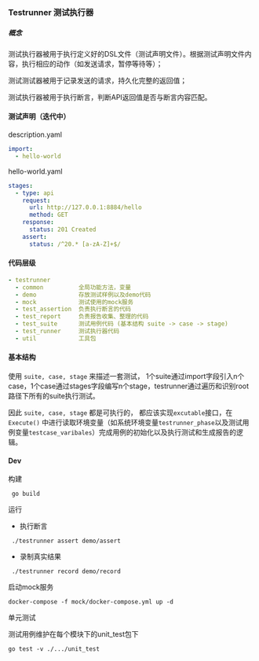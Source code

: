 ### Testrunner 测试执行器

##### 概念

测试执行器被用于执行定义好的DSL文件（测试声明文件）。根据测试声明文件内容，执行相应的动作（如发送请求，暂停等待等）；

测试测试器被用于记录发送的请求，持久化完整的返回值；

测试执行器被用于执行断言，判断API返回值是否与断言内容匹配。

#### 测试声明（迭代中）

description.yaml

```yaml
import:
  - hello-world
```

hello-world.yaml

```yaml
stages:
  - type: api
    request:
      url: http://127.0.0.1:8884/hello
      method: GET
    response:
      status: 201 Created
    assert:
      status: /^20.* [a-zA-Z]+$/
```

#### 代码层级

```yaml
- testrunner
  - common          全局功能方法，变量
  - demo            存放测试样例以及demo代码
  - mock            测试使用的mock服务
  - test_assertion  负责执行断言的代码
  - test_report     负责报告收集、整理的代码
  - test_suite      测试用例代码 (基本结构 suite -> case -> stage)
  - test_runner     测试执行器代码
  - util            工具包
```

#### 基本结构

使用 `suite, case, stage` 来描述一套测试，
1个suite通过import字段引入n个case，1个case通过stages字段编写n个stage，testrunner通过遍历和识别root路径下所有的suite执行测试。

因此 `suite, case, stage` 都是可执行的， 都应该实现`excutable`接口，在`Execute()`
中进行读取环境变量（如系统环境变量`testrunner_phase`以及测试用例变量`testcase_varibales`）完成用例的初始化以及执行测试和生成报告的逻辑。

#### Dev

构建

```shell
 go build
```

运行

- 执行断言

```shell
 ./testrunner assert demo/assert
```

- 录制真实结果

```shell
 ./testrunner record demo/record
```


启动mock服务

```shell
docker-compose -f mock/docker-compose.yml up -d
```

单元测试

测试用例维护在每个模块下的unit_test包下

```shell
go test -v ./.../unit_test
```

